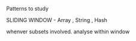 Patterns to study

SLIDING WINDOW - Array , String , Hash

whenver subsets involved. analyse within window 